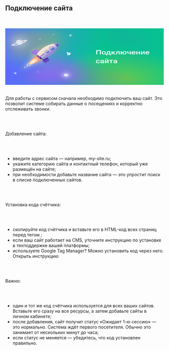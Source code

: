 ## Подключение сайта

<br>
<br>

<img src="Sites.svg" alt="" width="100%" height="180px"/>

<br>
<br>

Для работы с сервисом сначала необходимо подключить ваш сайт. Это позволит системе собирать данные о посещениях и корректно отслеживать звонки.

<br>
<br>

Добавление сайта:

<br>
<br>

- введите адрес сайта — например, my-site.ru;
- укажите категорию сайта и контактный телефон, который уже размещён на сайте;
- при необходимости добавьте название сайта — это упростит поиск в списке подключенных сайтов.

<br>
<br>

Установка кода счётчика:

<br>
<br>

- скопируйте код счётчика и вставьте его в HTML-код всех страниц перед тегом </head>;
- если ваш сайт работает на CMS, уточните инструкцию по установке в техподдержке вашей платформы;
- используете Google Tag Manager? Можно установить код через него. <OnboardingLink to="/gtm.md">Открыть инструкцию</OnboardingLink>

<br>
<br>

Важно:

<br>
<br>

- один и тот же код счётчика используется для всех ваших сайтов. Вставьте его сразу на все ресурсы, а затем добавьте сайты в личном кабинете;
- после добавления, сайт получит статус «Ожидает 1-ю сессию» — это нормально. Система ждёт первого посетителя. Обычно это занимает от нескольких минут до часа;
- если статус не меняется — убедитесь, что код установлен правильно.
